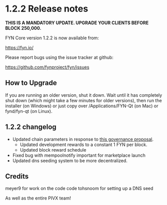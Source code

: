 1.2.2 Release notes
====================

**THIS IS A MANDATORY UPDATE. UPGRADE YOUR CLIENTS BEFORE BLOCK 250,000.**

FYN Core version 1.2.2 is now available from:

  https://fyn.io/

Please report bugs using the issue tracker at github:

  https://github.com/fynproject/fyn/issues


How to Upgrade
--------------

If you are running an older version, shut it down. Wait until it has completely
shut down (which might take a few minutes for older versions), then run the
installer (on Windows) or just copy over /Applications/FYN-Qt (on Mac) or
fynd/fyn-qt (on Linux).


1.2.2 changelog
----------------

- Updated chain parameters in response to [this governance proposal](https://forum.fyn.io/t/block-reward-extension/81).
  - Updated development rewards to a constant 1 FYN per block.
  - Updated block reward schedule
- Fixed bug with mempoolnotify important for marketplace launch
- Updated dns seeding system to be more decentralized.


Credits
--------

meyer9 for work on the code code
tohsnoom for setting up a DNS seed

As well as the entire PIVX team!